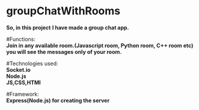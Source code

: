 # groupChatWithRooms<br>
__So, in this project__
__I have made a group chat app.__

#Functions:<br>
  __Join in any available room.(Javascript room, Python room, C++ room etc)__<br>
  __you will see the messages only of your room.__<br>
  
  
#Technologies used:<br>
  __Socket.io__<br>
  __Node.js__<br>
  __JS,CSS,HTMl__<br>
  
#Framework:<br>
  __Express(Node.js) for creating the server__
  
  
